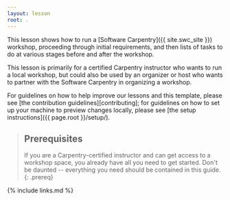 ```yaml
---
layout: lesson
root: .
---
```


This lesson shows how to run a
[Software Carpentry]({{ site.swc_site }}) workshop, proceeding 
through initial requirements, and then lists of tasks to do at 
various stages before and after the workshop.  

This lesson is primarily for a certified Carpentry instructor who 
wants to run a local workshop, but could also be used by an organizer 
or host who wants to partner with the Software Carpentry in organizing 
a workshop.  

For guidelines on how to help improve our lessons and this template,
please see [the contribution guidelines][contributing];
for guidelines on how to set up your machine to preview changes locally,
please see [the setup instructions]({{ page.root }}/setup/).

> ## Prerequisites
>
> If you are a Carpentry-certified 
instructor and can get access to a workshop space, you already have all you need 
to get started.  Don't be daunted -- everything you need should be contained 
in this guide.  
{: .prereq}

{% include links.md %}
